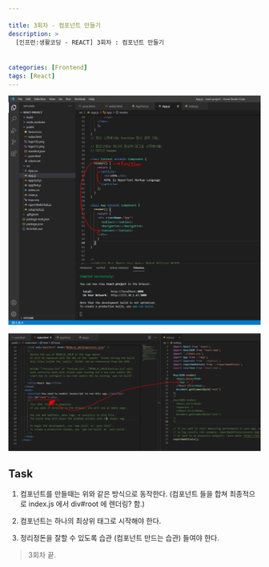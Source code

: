 ```yaml
---

title: 3회차 - 컴포넌트 만들기
description: >
  [인프런:생활코딩 - REACT] 3회차 : 컴포넌트 만들기


categories: [Frontend]
tags: [React]
---
```




![react3-1](/assets/img/React/react3-1.png)

![react3-2](/assets/img/React/react3-2.png)

## Task

1. 컴포넌트를 만들때는 위와 같은 방식으로 동작한다. (컴포넌트 들을 합쳐 최종적으로 index.js 에서 div#root 에 렌더링? 함.)

2. 컴포넌트는 하나의 최상위 태그로 시작해야 한다.

3. 정리정돈을 잘할 수 있도록 습관 (컴포넌트 만드는 습관) 들여야 한다.

> 3회차 끝.
